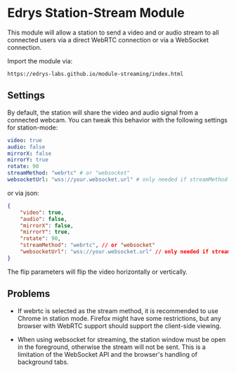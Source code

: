 # Edrys Station-Stream Module

This module will allow a station to send a video and or audio stream to all connected users via a direct WebRTC connection or via a WebSocket connection.

Import the module via:

`https://edrys-labs.github.io/module-streaming/index.html`

## Settings

By default, the station will share the video and audio signal from a connected webcam.
You can tweak this behavior with the following settings for station-mode:

``` yaml
video: true
audio: false
mirrorX: false
mirrorY: true
rotate: 90
streamMethod: "webrtc" # or "websocket"
websocketUrl: "wss://your.websocket.url" # only needed if streamMethod is "websocket"
```

or via json:

``` json
{
    "video": true,
    "audio": false,
    "mirrorX": false,
    "mirrorY": true,
    "rotate": 90,
    "streamMethod": "webrtc", // or "websocket"
    "websocketUrl": "wss://your.websocket.url" // only needed if streamMethod is "websocket"
}
```

The flip parameters will flip the video horizontally or vertically.

## Problems

- If webrtc is selected as the stream method, it is recommended to use Chrome in station mode. Firefox might have some restrictions, but any browser with WebRTC support should support the client-side viewing.

- When using websocket for streaming, the station window must be open in the foreground, otherwise the stream will not be sent. This is a limitation of the WebSocket API and the browser's handling of background tabs.
